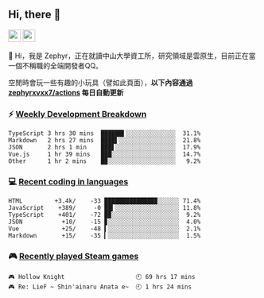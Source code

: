 <!--
**zephyrxvxx7/zephyrxvxx7** is a ✨ _special_ ✨ repository because its `README.md` (this file) appears on your GitHub profile.

Here are some ideas to get you started:

- 🔭 I’m currently working on ...
- 🌱 I’m currently learning ...
- 👯 I’m looking to collaborate on ...
- 🤔 I’m looking for help with ...
- 💬 Ask me about ...
- 📫 How to reach me: ...
- 😄 Pronouns: ...
- ⚡ Fun fact: ...
-->

## Hi, there 👋

<a href="https://www.instagram.com/zephyrxvxx7/"><img src="https://img.shields.io/badge/instagram-3f729b?&style=for-the-badge&logo=instagram&logoColor=white" height=25></a>
<a href="https://zephyrxvxx7.ninja/"><img src="https://img.shields.io/badge/blog-gray?&style=for-the-badge&logo=hexo&logoColor=white" height=25></a>

👋 Hi，我是 Zephyr，正在就讀中山大學資工所，研究領域是雲原生，目前正在當一個不稱職的全端開發者QQ。

空閒時會玩一些有趣的小玩具（譬如此頁面），**以下內容通過 [zephyrxvxx7/actions](https://github.com/zephyrxvxx7/zephyrxvxx7/actions) 每日自動更新**

### ⚡ [Weekly Development Breakdown](https://gist.github.com/zephyrxvxx7/ee1787313f0772b51494d051b5edde7f)

<!-- code_time start -->

```text
TypeScript 3 hrs 30 mins  ██████▌░░░░░░░░░░░░░░  31.1%
Markdown   2 hrs 27 mins  ████▌░░░░░░░░░░░░░░░░  21.8%
JSON       2 hrs 1 min    ███▋░░░░░░░░░░░░░░░░░  17.9%
Vue.js     1 hr 39 mins   ███░░░░░░░░░░░░░░░░░░  14.7%
Other      1 hr 2 mins    █▉░░░░░░░░░░░░░░░░░░░   9.2%
```

<!-- code_time end -->

### 💻 [Recent coding in languages](https://gist.github.com/zephyrxvxx7/08c5ff0fead26978490fef5d749f43ea)

<!-- code_diff start -->

```text
HTML         +3.4k/    -33 ██████████████▉░░░░░░ 71.4%
JavaScript    +389/     -0 ██▍░░░░░░░░░░░░░░░░░░ 11.8%
TypeScript    +401/    -72 █▉░░░░░░░░░░░░░░░░░░░  9.2%
JSON           +10/    -15 ▊░░░░░░░░░░░░░░░░░░░░  4.0%
Vue            +25/    -48 ▍░░░░░░░░░░░░░░░░░░░░  2.1%
Markdown       +15/    -35 ▎░░░░░░░░░░░░░░░░░░░░  1.5%
```

<!-- code_diff end -->

### 🎮 [Recently played Steam games](https://gist.github.com/zephyrxvxx7/f77b8978877f959b69d84723c43a4a64)

<!-- steam_time start -->

```text
🎮 Hollow Knight                    🕘 69 hrs 17 mins
🎮 Re: LieF ~ Shin'ainaru Anata e~  🕘 1 hrs 24 mins
```

<!-- steam_time end -->
